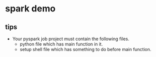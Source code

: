# spark demo

## tips 
- Your pyspark job project must contain the following files. 
    - python file which has main function in it.
    - setup shell file which has something to do before main function.
